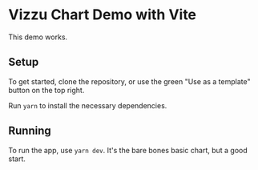 # Vizzu Chart Demo with Vite

This demo works.

## Setup

To get started, clone the repository, or use the green "Use as a template" button on the top right.

Run `yarn` to install the necessary dependencies.

## Running

To run the app, use `yarn dev`. It's the bare bones basic chart, but a good start.
